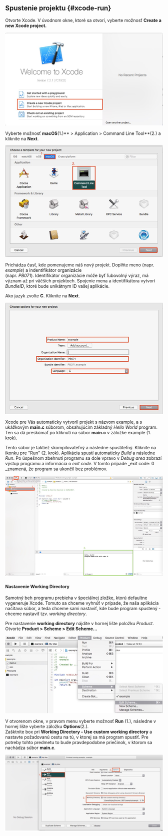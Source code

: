 ## Spustenie projektu {#xcode-run}

Otvorte Xcode. V úvodnom okne, ktoré sa otvorí, vyberte možnosť **Create a new Xcode project.**

![](/assets/Xcode_start0.jpg)

Vyberte možnosť **macOS**\(1.\)** &gt; Application &gt; Command Line Tool**\(2.\) a kliknite na **Next**.

![](/assets/Xcode_start1.jpg)

Prichádza časť, kde pomenujeme náš nový projekt. Doplňte meno \(napr.  _example_\) a indentifikátor organizácie  
\(napr. _PB071_\).  Identifikátor organizácie môže byť ľubovolný výraz, má význam až pri väčších projektoch. Spojenie mena a identifikátora vytvorí _BundleID_, ktoré bude unikátnym ID vašej aplikácie.

Ako jazyk zvolte **C**. Kliknite na **Next**.

![](/assets/Xcode_start2.jpg)

Xcode pre Vás automaticky vytvoril projekt s názvom example, a s ukážkovým **main.c** súborom, obsahujúcim základný _Hello World_ program. Ten sa dá preskúmať po kliknutí na súbor **main.c** v záložke example \(1. krok\).

Tento súbor je taktiež skompilovateľný a následne spustiteľný. Kliknite na ikonku pre "Run" \(2. krok\). Aplikácia spustí automaticky _Build_ a následne _Run_. Po úspešnom zbehnutí programu sa dole vpravo v _Debug area_  zobrazí výstup programu a informácia o _exit code_. V tomto prípade _exit code: 0 _znamená, že program sa ukončil bez problémov.

![](/assets/Xcode_start3.jpg)

### 

#### Nastavenie Working Directory

Samotný beh programu prebieha v špeciálnej zložke, ktorú defaultne vygeneruje Xcode. Tomuto sa chceme vyhnúť v prípade, že naša aplikácia načítava súbor, a teda chceme sami nastaviť, kde bude program spustený - chceme nastaviť tzv. _working directory_.

Pre nastavenie **working directory** nájdite v hornej lište položku _Product_. Otvorte **Product &gt; Scheme &gt; Edit Scheme...**

![](/assets/Xcode_build0.jpg)

V otvorenom okne, v pravom menu vyberte možnosť **Run** \(1.\), následne v hornej lište vyberte záložku **Options**\(2.\).  
Zašktnite box pri **Working Directory - Use custom working directory** a nastavte požadovanú cestu na tú, v ktorej sa má program spustiť. Pre potreby tohto predmetu to bude pravdepodobne priečinok, v ktorom sa nachádza súbor **main.c**.

![](/assets/Xcode_build3.jpg)

